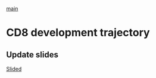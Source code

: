 [main](https://scrippspipkinlab.github.io/CD8_DEV_SC/)
# CD8 development trajectory

## Update slides
[Slided](CD8_DEV_SC/x_update_slides/)
